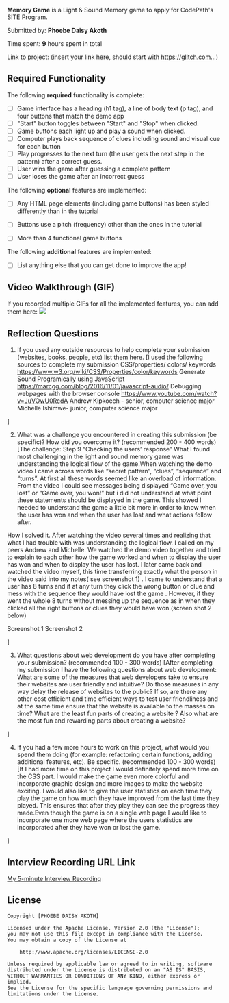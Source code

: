 **Memory Game** is a Light & Sound Memory game to apply for CodePath's SITE Program. 

Submitted by: **Phoebe Daisy Akoth**

Time spent: **9** hours spent in total

Link to project: (insert your link here, should start with https://glitch.com...)

## Required Functionality

The following **required** functionality is complete:

* [ ] Game interface has a heading (h1 tag), a line of body text (p tag), and four buttons that match the demo app
* [ ] "Start" button toggles between "Start" and "Stop" when clicked. 
* [ ] Game buttons each light up and play a sound when clicked. 
* [ ] Computer plays back sequence of clues including sound and visual cue for each button
* [ ] Play progresses to the next turn (the user gets the next step in the pattern) after a correct guess. 
* [ ] User wins the game after guessing a complete pattern
* [ ] User loses the game after an incorrect guess

The following **optional** features are implemented:

* [ ] Any HTML page elements (including game buttons) has been styled differently than in the tutorial
* [ ] Buttons use a pitch (frequency) other than the ones in the tutorial
* [ ] More than 4 functional game buttons


The following **additional** features are implemented:

- [ ] List anything else that you can get done to improve the app!

## Video Walkthrough (GIF)

If you recorded multiple GIFs for all the implemented features, you can add them here:
![](https://user-images.githubusercontent.com/102623447/161863970-8e2fef7b-3a75-4736-8f9d-1cf096d34ccd.gif
)


## Reflection Questions
1. If you used any outside resources to help complete your submission (websites, books, people, etc) list them here. 
[I used the following sources to complete my submission
CSS/properties/ colors/ keywords https://www.w3.org/wiki/CSS/Properties/color/keywords 
Generate Sound Programically using JavaScript https://marcgg.com/blog/2016/11/01/javascript-audio/ 
Debugging webpages with the browser console https://www.youtube.com/watch?v=JuVOwU0RcdA 
Andrew Kipkoech -  senior, computer science major
Michelle Ishimwe- junior, computer science major

]

2. What was a challenge you encountered in creating this submission (be specific)? How did you overcome it? (recommended 200 - 400 words) 
[The challenge: Step 9 “Checking the users’ response”
What I found most challenging in the light and sound memory game was understanding the logical flow of the game.When watching the demo video I came across words like “secret pattern”, “clues”, “sequence” and “turns”. At first all these words seemed like an overload of information. From the video I could see messages being displayed “Game over, you lost” or “Game over, you won!” but i did not understand at what point these statements should be displayed in the game. This showed I needed to understand the game a little bit more in order to know when the user has won and when the user has lost and what actions follow after.

How I solved it.
After watching the video several times  and realizing that what I had trouble with was understanding  the logical flow. I called on my peers Andrew and Michelle. We watched the demo video together and tried to explain to each other how the game worked and when to display the user has won and when to display the user has lost. I later came back and watched the video myself, this time transferring exactly what the person in the video said into my notes( see screenshot 1) .  I came to understand that a user has 8 turns and if at any turn they click the wrong button or clue and mess with the sequence they would have lost the game . However, if they went the whole 8 turns without messing up the sequence as in when they clicked all the right buttons or clues they would have won.(screen shot 2 below)

Screenshot 1                                                   Screenshot 2 

]

3. What questions about web development do you have after completing your submission? (recommended 100 - 300 words) 
[After completing my submission I have the following questions about web development:
What are some of the measures that  web developers take to ensure their websites are user friendly and intuitive? Do those measures in any way delay the release of websites to the public? If so, are there any other cost efficient and time efficient ways to test user friendliness and at the same time ensure that the website is available to the masses on time? What are the least fun parts of creating a website ? Also what are the most fun and rewarding  parts about creating a website?

]

4. If you had a few more hours to work on this project, what would you spend them doing (for example: refactoring certain functions, adding additional features, etc). Be specific. (recommended 100 - 300 words) 
[If I had more time on this project I would definitely spend more time on the CSS part. I would make the game even more colorful and incorporate  graphic design and more images to make the website exciting. I would also like to give the user statistics on each time they play the game on how much they have improved from the last time they played. This ensures that after they play they can see the progress they made.Even though the game is on a single web page I would like to incorporate one more  web page where the  users statistics are incorporated after they have won or lost the game.

]



## Interview Recording URL Link

[My 5-minute Interview Recording](https://www.loom.com/share/1f3eb251e5594a3b9134bb647264e945)


## License

    Copyright [PHOEBE DAISY AKOTH]

    Licensed under the Apache License, Version 2.0 (the "License");
    you may not use this file except in compliance with the License.
    You may obtain a copy of the License at

        http://www.apache.org/licenses/LICENSE-2.0

    Unless required by applicable law or agreed to in writing, software
    distributed under the License is distributed on an "AS IS" BASIS,
    WITHOUT WARRANTIES OR CONDITIONS OF ANY KIND, either express or implied.
    See the License for the specific language governing permissions and
    limitations under the License.
